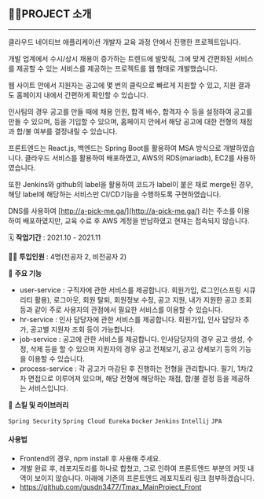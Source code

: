 ## 👩‍🏫PROJECT 소개

---

클라우드 네이티브 애플리케이션 개발자 교육 과정 안에서 진행한 프로젝트입니다.

개발 업계에서 수시/상시 채용이 증가하는 트렌드에 발맞춰, 그에 맞게 간편화된 서비스를 제공할 수 있는 서비스를 제공하는 프로젝트를 웹 형태로 개발했습니다.

웹 사이트 안에서 지원자는 공고에 몇 번의 클릭으로 빠르게 지원할 수 있고, 지원 결과도 홈페이지 내에서 간편하게 확인할 수 있습니다.

인사팀의 경우 공고를 만들 때에 채용 인원, 합격 배수, 합격자 수 등을 설정하여 공고를 만들 수 있으며, 등을 기입할 수 있으며, 홈페이지 안에서 해당 공고에 대한 전형의 채점과 합/불 여부를 결정내릴 수 있습니다.

프론트엔드는 React.js, 백엔드는 Spring Boot를 활용하여 MSA 방식으로 개발하였습니다. 클라우드 서비스를 활용하여 배포하였고, AWS의 RDS(mariadb), EC2를 사용하였습니다.

또한 Jenkins와 github의 label을 활용하여 코드가 label이 붙은 채로 merge된 경우, 해당 label에 해당하는 서비스만 CI/CD기능을 수행하도록 구현하였습니다.

DNS를 사용하여 [http://a-pick-me.ga/](http://a-pick-me.ga/) 라는 주소를 이용하여 배포하였지만, 교육 수료 후 AWS 계정을 반납하였고 현재는 접속되지 않습니다.

🗓️ **작업기간** : 2021.10 - 2021.11

👨‍💻 **투입인원** : 4명(전공자 2, 비전공자 2)

📒 **주요 기능** 

- user-service : 구직자에 관한 서비스를 제공합니다. 회원가입, 로그인(스프링 시큐리티 활용), 로그아웃, 회원 탈퇴, 회원정보 수정, 공고 지원, 내가 지원한 공고 조회 등과 같이 주로 사용자의 관점에서 필요한 서비스를 이용할 수 있습니다.
- hr-service : 인사 담당자에 관한 서비스를 제공합니다. 회원가입, 인사 담당자 추가, 공고별 지원자 조회 등이 가능합니다.
- job-service : 공고에 관한 서비스를 제공합니다. 인사담당자의 경우 공고 생성, 수정, 삭제 등을 할 수 있으며 지원자의 경우 공고 전체보기, 공고 상세보기 등의 기능을 이용할 수 있습니다.
- process-service : 각 공고가 마감된 후 진행하는 전형을 관리합니다. 필기, 1차/2차 면접으로 이루어져 있으며, 해당 전형에 해당하는 채점, 합/불 결정 등을 제공하는 서비스입니다.

🌱 **스킬 및 라이브러리**

`Spring Security` `Spring Cloud Eureka` `Docker` `Jenkins` `Intellij` `JPA`

#### 사용법
- Frontend의 경우, npm install 후 사용해 주세요.
- 개발 완료 후, 레포지토리를 하나로 합쳤고, 그로 인하여 프론트엔드 부분의 커밋 내역이 보이지 않습니다. 아래에 기존의 프론트엔드 레포지토리 링크 첨부하겠습니다.
- https://github.com/gusdn3477/Tmax_MainProject_Front
